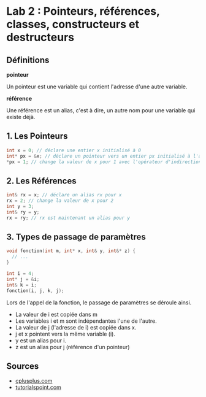 # Lab 2 : Pointeurs, références, classes, constructeurs et destructeurs

## Définitions

**pointeur**

Un pointeur est une variable qui contient l'adresse d'une autre variable.

**référence**

Une référence est un alias, c'est à dire, un autre nom pour une variable qui existe déjà.

## 1. Les Pointeurs
```cpp
int x = 0; // déclare une entier x initialisé à 0
int* px = &x; // déclare un pointeur vers un entier px initialisé à l'adresse de x
*px = 1; // change la valeur de x pour 1 avec l'opérateur d'indirection *
```

## 2. Les Références
```cpp
int& rx = x; // déclare un alias rx pour x
rx = 2; // change la valeur de x pour 2
int y = 3;
int& ry = y;
rx = ry; // rx est maintenant un alias pour y
```

## 3. Types de passage de paramètres
```cpp
void fonction(int m, int* x, int& y, int&* z) {
  // ...
}

int i = 4;
int* j = &i;
int& k = i;
fonction(i, j, k, j);
```

Lors de l'appel de la fonction, le passage de paramètres se déroule ainsi.

* La valeur de i est copiée dans m
* Les variables i et m sont indépendantes l'une de l'autre.
* La valeur de j (l'adresse de i) est copiée dans x.
* j et x pointent vers la même variable (i).
* y est un alias pour i.
* z est un alias pour j (référence d'un pointeur)

## Sources
* [cplusplus.com](http://www.cplusplus.com/doc/tutorial/pointers/)
* [tutorialspoint.com](https://www.tutorialspoint.com/cplusplus/cpp_references.htm)
